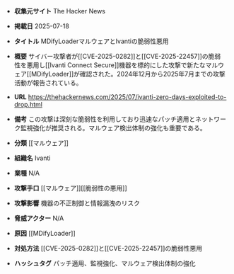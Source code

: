 - **収集元サイト**
The Hacker News

- **掲載日**
2025-07-18

- **タイトル**
MDifyLoaderマルウェアとIvantiの脆弱性悪用

- **概要**
サイバー攻撃者が[[CVE-2025-0282]]と[[CVE-2025-22457]]の脆弱性を悪用し[[Ivanti Connect Secure]]機器を標的にした攻撃で新たなマルウェア[[MDifyLoader]]が確認された。2024年12月から2025年7月までの攻撃活動が報告されている。

- **URL**
https://thehackernews.com/2025/07/ivanti-zero-days-exploited-to-drop.html

- **備考**
この攻撃は深刻な脆弱性を利用しており迅速なパッチ適用とネットワーク監視強化が推奨される。マルウェア検出体制の強化も重要である。

- **分類**
[[マルウェア]]

- **組織名**
Ivanti

- **業種**
N/A

- **攻撃手口**
[[マルウェア]][[脆弱性の悪用]]

- **攻撃影響**
機器の不正制御と情報漏洩のリスク

- **脅威アクター**
N/A

- **原因**
[[MDifyLoader]]

- **対処方法**
[[CVE-2025-0282]]と[[CVE-2025-22457]]の脆弱性悪用

- **ハッシュタグ**
パッチ適用、監視強化、マルウェア検出体制の強化

